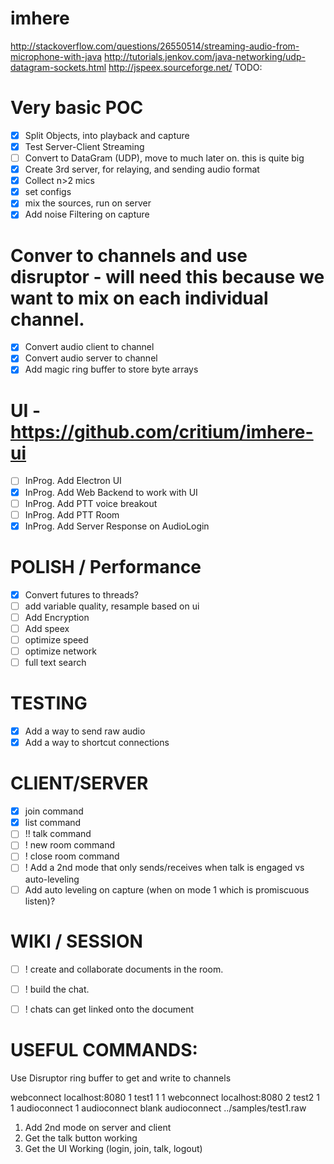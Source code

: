 # imhere


http://stackoverflow.com/questions/26550514/streaming-audio-from-microphone-with-java
http://tutorials.jenkov.com/java-networking/udp-datagram-sockets.html
http://jspeex.sourceforge.net/
TODO:

# Very basic POC
- [x] Split Objects, into playback and capture
- [x] Test Server-Client Streaming
- [ ] Convert to DataGram (UDP), move to much later on.  this is quite big
- [x] Create 3rd server, for relaying, and sending audio format
- [x] Collect n>2 mics
- [x] set configs
- [x] mix the sources, run on server
- [x] Add noise Filtering on capture

# Conver to channels and use disruptor - will need this because we want to mix on each individual channel.
- [x] Convert audio client to channel
- [x] Convert audio server to channel
- [x] Add magic ring buffer to store byte arrays

# UI - https://github.com/critium/imhere-ui
- [ ] InProg. Add Electron UI
- [x] InProg. Add Web Backend to work with UI
- [ ] InProg. Add PTT voice breakout
- [ ] InProg. Add PTT Room
- [x] InProg. Add Server Response on AudioLogin

# POLISH / Performance
- [x] Convert futures to threads?
- [ ] add variable quality, resample based on ui
- [ ] Add Encryption
- [ ] Add speex
- [ ] optimize speed
- [ ] optimize network
- [ ] full text search

# TESTING
- [x] Add a way to send raw audio
- [x] Add a way to shortcut connections

# CLIENT/SERVER
- [x] join command
- [x] list command
- [ ] !! talk command
- [ ] ! new room command
- [ ] ! close room command
- [ ] ! Add a 2nd mode that only sends/receives when talk is engaged vs auto-leveling
- [ ] Add auto leveling on capture (when on mode 1 which is promiscuous listen)?

# WIKI / SESSION
- [ ] ! create and collaborate documents in the room.
- [ ] ! build the chat.
- [ ] ! chats can get linked onto the document


# USEFUL COMMANDS:
Use Disruptor ring buffer to get and write to channels

webconnect localhost:8080 1 test1 1 1
webconnect localhost:8080 2 test2 1 1
audioconnect 1
audioconnect blank
audioconnect ../samples/test1.raw

1. Add 2nd mode on server and client
2. Get the talk button working
3. Get the UI Working (login, join, talk, logout)
